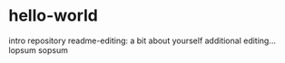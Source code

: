 # hello-world
intro repository
readme-editing: a bit about yourself
additional editing... lopsum sopsum
